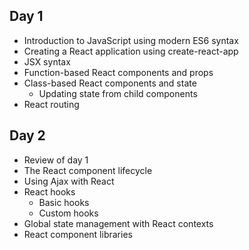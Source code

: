 ## Day 1

- Introduction to JavaScript using modern ES6 syntax
- Creating a React application using create-react-app
- JSX syntax
- Function-based React components and props
- Class-based React components and state
  - Updating state from child components
- React routing

## Day 2

- Review of day 1
- The React component lifecycle
- Using Ajax with React
- React hooks
  - Basic hooks
  - Custom hooks
- Global state management with React contexts
- React component libraries
